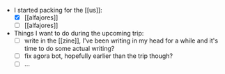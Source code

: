 - I started packing for the [[us]]:
    - [x] [[alfajores]]
    - [ ] [[alfajores]]
- Things I want to do during the upcoming trip:
    - [ ] write in the [[zine]], I've been writing in my head for a while and it's time to do some actual writing?
    - [ ] fix agora bot, hopefully earlier than the trip though?
    - [ ] ...
